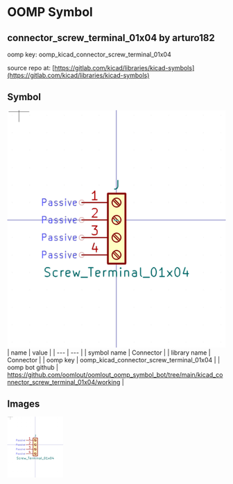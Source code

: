 # OOMP Symbol  
## connector_screw_terminal_01x04  by arturo182  
  
oomp key: oomp_kicad_connector_screw_terminal_01x04  
  
source repo at: [https://gitlab.com/kicad/libraries/kicad-symbols](https://gitlab.com/kicad/libraries/kicad-symbols)  
## Symbol  
  
[![working.png](working_600.png)](working.png)  
| name | value | 
| --- | --- | 
| symbol name | Connector | 
| library name | Connector | 
| oomp key | oomp_kicad_connector_screw_terminal_01x04 | 
| oomp bot github | https://github.com/oomlout/oomlout_oomp_symbol_bot/tree/main/kicad_connector_screw_terminal_01x04/working | 
## Images  
  
[![working.png](working_140.png)](working.png)  
